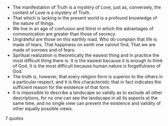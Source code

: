  - The manifestation of Truth is a mystery of Love, just as, conversely, the content of Love is a mystery of Truth.
 - That which is lacking in the present world is a profound knowledge of the nature of things.
 - We live in an age of confusion and thirst in which the advantages of communication are greater than those of secrecy.
 - Ungrateful are those on this earthly road, Who do complain that life is made of tears, That happiness on earth one cannot find, That we are made of sorrows and of fears.
 - Spiritual realization is theoretically the easiest thing and in practice the most difficult thing there is. It is the easiest because it is enough to think of God. It is the most difficult because human nature is forgetfulness of God.
 - The truth is, however, that every religion form is superior to the others in a particular respect, and it is this characteristic that in fact indicates the sufficient reason for the existence of that form.
 - It is impossible to describe a landscape so validly as to exclude all other descriptions, for no one can see the landscape in all its aspects at the same time, and no single view can prevent the existence and validity of other equally possible views.

7 quotes